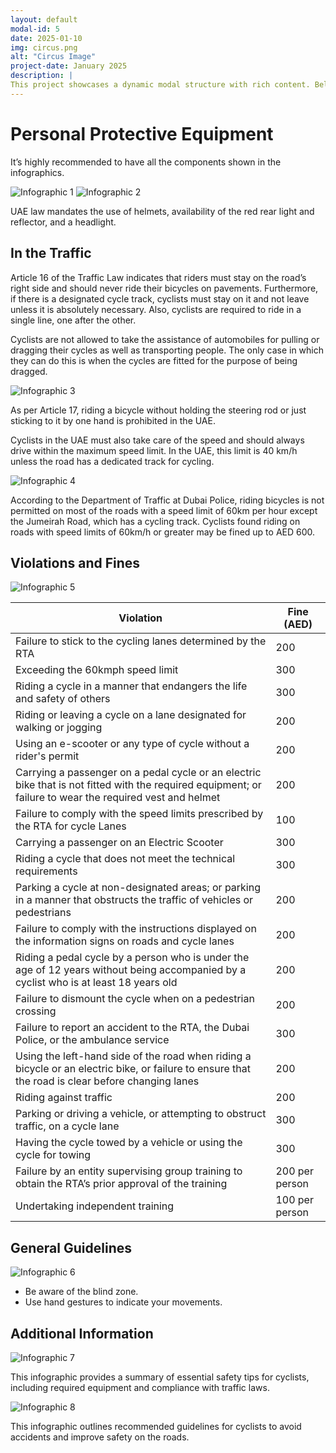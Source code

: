 ```yaml
---
layout: default
modal-id: 5
date: 2025-01-10
img: circus.png
alt: "Circus Image"
project-date: January 2025
description: |
This project showcases a dynamic modal structure with rich content. Below is the gallery featuring a single image.
---
```

# Personal Protective Equipment

It’s highly recommended to have all the components shown in the infographics.

![Infographic 1](/img/safety/image1.png)
![Infographic 2](/img/safety/image2.png)

UAE law mandates the use of helmets, availability of the red rear light and reflector, and a headlight.

## In the Traffic

Article 16 of the Traffic Law indicates that riders must stay on the road’s right side and should never ride their bicycles on pavements. Furthermore, if there is a designated cycle track, cyclists must stay on it and not leave unless it is absolutely necessary. Also, cyclists are required to ride in a single line, one after the other.

Cyclists are not allowed to take the assistance of automobiles for pulling or dragging their cycles as well as transporting people. The only case in which they can do this is when the cycles are fitted for the purpose of being dragged.

![Infographic 3](/img/safety/image3.png)

As per Article 17, riding a bicycle without holding the steering rod or just sticking to it by one hand is prohibited in the UAE.

Cyclists in the UAE must also take care of the speed and should always drive within the maximum speed limit. In the UAE, this limit is 40 km/h unless the road has a dedicated track for cycling.

![Infographic 4](/img/safety/image4.png)

According to the Department of Traffic at Dubai Police, riding bicycles is not permitted on most of the roads with a speed limit of 60km per hour except the Jumeirah Road, which has a cycling track. Cyclists found riding on roads with speed limits of 60km/h or greater may be fined up to AED 600.

## Violations and Fines

![Infographic 5](/img/safety/image5.png)

| Violation                                                              | Fine (AED) |
|------------------------------------------------------------------------|------------|
| Failure to stick to the cycling lanes determined by the RTA            | 200        |
| Exceeding the 60kmph speed limit                                       | 300        |
| Riding a cycle in a manner that endangers the life and safety of others| 300        |
| Riding or leaving a cycle on a lane designated for walking or jogging  | 200        |
| Using an e-scooter or any type of cycle without a rider's permit       | 200        |
| Carrying a passenger on a pedal cycle or an electric bike that is not fitted with the required equipment; or failure to wear the required vest and helmet | 200 |
| Failure to comply with the speed limits prescribed by the RTA for cycle Lanes | 100 |
| Carrying a passenger on an Electric Scooter                           | 300        |
| Riding a cycle that does not meet the technical requirements           | 300        |
| Parking a cycle at non-designated areas; or parking in a manner that obstructs the traffic of vehicles or pedestrians | 200 |
| Failure to comply with the instructions displayed on the information signs on roads and cycle lanes | 200 |
| Riding a pedal cycle by a person who is under the age of 12 years without being accompanied by a cyclist who is at least 18 years old | 200 |
| Failure to dismount the cycle when on a pedestrian crossing            | 200        |
| Failure to report an accident to the RTA, the Dubai Police, or the ambulance service | 300 |
| Using the left-hand side of the road when riding a bicycle or an electric bike, or failure to ensure that the road is clear before changing lanes | 200 |
| Riding against traffic                                                 | 200        |
| Parking or driving a vehicle, or attempting to obstruct traffic, on a cycle lane | 300 |
| Having the cycle towed by a vehicle or using the cycle for towing      | 300        |
| Failure by an entity supervising group training to obtain the RTA’s prior approval of the training | 200 per person |
| Undertaking independent training                                       | 100 per person |

## General Guidelines

![Infographic 6](/img/safety/image6.png)

- Be aware of the blind zone.
- Use hand gestures to indicate your movements.

## Additional Information

![Infographic 7](/img/safety/image7.png)

This infographic provides a summary of essential safety tips for cyclists, including required equipment and compliance with traffic laws.

![Infographic 8](/img/safety/image8.png)

This infographic outlines recommended guidelines for cyclists to avoid accidents and improve safety on the roads.
